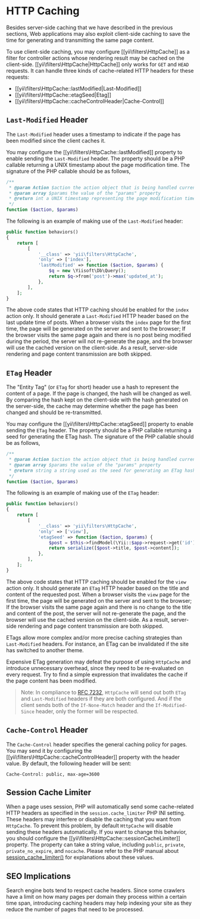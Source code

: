 HTTP Caching
============

Besides server-side caching that we have described in the previous sections, Web applications may
also exploit client-side caching to save the time for generating and transmitting the same page content.

To use client-side caching, you may configure [[yii\filters\HttpCache]] as a filter for controller
actions whose rendering result may be cached on the client-side. [[yii\filters\HttpCache|HttpCache]]
only works for `GET` and `HEAD` requests. It can handle three kinds of cache-related HTTP headers for these requests:

* [[yii\filters\HttpCache::lastModified|Last-Modified]]
* [[yii\filters\HttpCache::etagSeed|Etag]]
* [[yii\filters\HttpCache::cacheControlHeader|Cache-Control]]


## `Last-Modified` Header <span id="last-modified"></span>

The `Last-Modified` header uses a timestamp to indicate if the page has been modified since the client caches it.

You may configure the [[yii\filters\HttpCache::lastModified]] property to enable sending
the `Last-Modified` header. The property should be a PHP callable returning a UNIX timestamp about
the page modification time. The signature of the PHP callable should be as follows,

```php
/**
 * @param Action $action the action object that is being handled currently
 * @param array $params the value of the "params" property
 * @return int a UNIX timestamp representing the page modification time
 */
function ($action, $params)
```

The following is an example of making use of the `Last-Modified` header:

```php
public function behaviors()
{
    return [
        [
            '__class' => 'yii\filters\HttpCache',
            'only' => ['index'],
            'lastModified' => function ($action, $params) {
                $q = new \Yiisoft\Db\Query();
                return $q->from('post')->max('updated_at');
            },
        ],
    ];
}
```

The above code states that HTTP caching should be enabled for the `index` action only. It should
generate a `Last-Modified` HTTP header based on the last update time of posts. When a browser visits
the `index` page for the first time, the page will be generated on the server and sent to the browser;
If the browser visits the same page again and there is no post being modified during the period,
the server will not re-generate the page, and the browser will use the cached version on the client-side.
As a result, server-side rendering and page content transmission are both skipped.


## `ETag` Header <span id="etag"></span>

The "Entity Tag" (or `ETag` for short) header use a hash to represent the content of a page. If the page
is changed, the hash will be changed as well. By comparing the hash kept on the client-side with the hash
generated on the server-side, the cache may determine whether the page has been changed and should be re-transmitted.

You may configure the [[yii\filters\HttpCache::etagSeed]] property to enable sending the `ETag` header.
The property should be a PHP callable returning a seed for generating the ETag hash. The signature of the PHP callable
should be as follows,

```php
/**
 * @param Action $action the action object that is being handled currently
 * @param array $params the value of the "params" property
 * @return string a string used as the seed for generating an ETag hash
 */
function ($action, $params)
```

The following is an example of making use of the `ETag` header:

```php
public function behaviors()
{
    return [
        [
            '__class' => 'yii\filters\HttpCache',
            'only' => ['view'],
            'etagSeed' => function ($action, $params) {
                $post = $this->findModel(\Yii::$app->request->get('id'));
                return serialize([$post->title, $post->content]);
            },
        ],
    ];
}
```

The above code states that HTTP caching should be enabled for the `view` action only. It should
generate an `ETag` HTTP header based on the title and content of the requested post. When a browser visits
the `view` page for the first time, the page will be generated on the server and sent to the browser;
If the browser visits the same page again and there is no change to the title and content of the post,
the server will not re-generate the page, and the browser will use the cached version on the client-side.
As a result, server-side rendering and page content transmission are both skipped.

ETags allow more complex and/or more precise caching strategies than `Last-Modified` headers.
For instance, an ETag can be invalidated if the site has switched to another theme.

Expensive ETag generation may defeat the purpose of using `HttpCache` and introduce unnecessary overhead,
since they need to be re-evaluated on every request. Try to find a simple expression that invalidates
the cache if the page content has been modified.

> Note: In compliance to [RFC 7232](http://tools.ietf.org/html/rfc7232#section-2.4),
  `HttpCache` will send out both `ETag` and `Last-Modified` headers if they are both configured.
  And if the client sends both of the `If-None-Match` header and the `If-Modified-Since` header, only the former
  will be respected.


## `Cache-Control` Header <span id="cache-control"></span>

The `Cache-Control` header specifies the general caching policy for pages. You may send it by configuring
the [[yii\filters\HttpCache::cacheControlHeader]] property with the header value. By default, the following
header will be sent:

```
Cache-Control: public, max-age=3600
```

## Session Cache Limiter <span id="session-cache-limiter"></span>

When a page uses session, PHP will automatically send some cache-related HTTP headers as specified in
the `session.cache_limiter` PHP INI setting. These headers may interfere or disable the caching
that you want from `HttpCache`. To prevent this problem, by default `HttpCache` will disable sending
these headers automatically. If you want to change this behavior, you should configure the
[[yii\filters\HttpCache::sessionCacheLimiter]] property. The property can take a string value, including
`public`, `private`, `private_no_expire`, and `nocache`. Please refer to the PHP manual about
[session_cache_limiter()](http://www.php.net/manual/en/function.session-cache-limiter.php)
for explanations about these values.


## SEO Implications <span id="seo-implications"></span>

Search engine bots tend to respect cache headers. Since some crawlers have a limit on how many pages
per domain they process within a certain time span, introducing caching headers may help indexing your
site as they reduce the number of pages that need to be processed.

